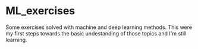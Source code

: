 # ML_exercises

Some exercises solved with machine and deep learning methods. This were my first steps towards the basic undestanding of those topics and I'm still learning.
